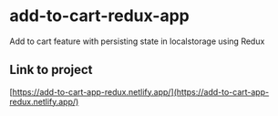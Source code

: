 # add-to-cart-redux-app
Add to cart feature with persisting state in localstorage using Redux
## Link to project
[https://add-to-cart-app-redux.netlify.app/](https://add-to-cart-app-redux.netlify.app/)
